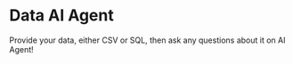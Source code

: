 # Data AI Agent

Provide your data, either CSV or SQL, then ask any questions about it on AI Agent!
